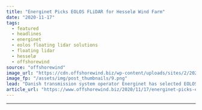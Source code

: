 ```yaml
---
title: "Energinet Picks EOLOS FLiDAR for Hesselø Wind Farm"
date: "2020-11-17"
tags: 
  - featured
  - headlines
  - energinet
  - eolos floating lidar solutions
  - floating lidar
  - hesselø
  - offshorewind
source: "offshorewind"
image_url: "https://cdn.offshorewind.biz/wp-content/uploads/sites/2/2020/11/17103243/Energinet-Picks-EOLOS-FLiDAR-for-Hessel%C3%B8-Wind-Farm.png"
image_fp: "/assets/img/post_thumbnails/9.png"
lead: "Danish transmission system operator Energinet has selected EOLOS Floating Lidar Solutions SL to deploy []"
article_url: "https://www.offshorewind.biz/2020/11/17/energinet-picks-eolos-flidar-for-hesselo-wind-farm/"
---
```


---
